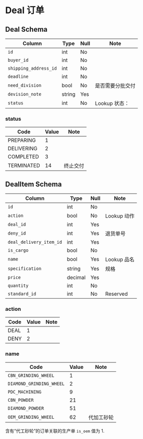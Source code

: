 # Deal 订单

Deal Schema
---------------------------------------------------------------------
Column                              | Type      | Null | Note
------------------------------------|-----------|------|-------
`id`                                | int       | No   | 
`buyer_id`                          | int       | No   | 
`shipping_address_id`               | int       | No   | 
`deadline`                          | int       | No   | 
`need_division`                     | bool      | No   | 是否需要分批交付
`devision_note`                     | string    | Yes  | 
`status`                            | int       | No   | Lookup 状态：

### status
Code                    | Value  | Note
------------------------|--------|------------
PREPARING               |   1    | 
DELIVERING              |   2    | 
COMPLETED               |   3    | 
TERMINATED              |   14   | 终止交付

DealItem Schema
---------------------------------------------------------------------
Column                              | Type      | Null | Note
------------------------------------|-----------|------|-------
`id`                                | int       | No   | 
`action`                            | bool      | No   | Lookup 动作
`deal_id`                           | int       | Yes  | 
`deny_id`                           | int       | Yes  | 退货单号
`deal_delivery_item_id`             | int       | Yes  | 
`is_cargo`                          | bool      | No   | 
`name`                              | bool      | Yes  | Lookup 品名
`specification`                     | string    | Yes  | 规格
`price`                             | decimal   | Yes  | 
`quantity`                          | int       | No   |
`standard_id`                       | int       | No   | Reserved 

### action
Code       | Value  | Note
-----------|--------|------------
DEAL       |   1    | 
DENY       |   2    | 

### name
Code                    | Value  | Note
------------------------|--------|------------
`CBN_GRINDING_WHEEL`    |   1    | 
`DIAMOND_GRINDING_WHEEL`|   2    | 
`PDC_MACHINING`         |   9    | 
`CBN_POWDER`            |   21   | 
`DIAMOND_POWDER`        |   51   | 
`OEM_GRINDING_WHEEL`    |   62   | 代加工砂轮

含有“代工砂轮”的订单关联的生产单 `is_oem` 值为 1.

